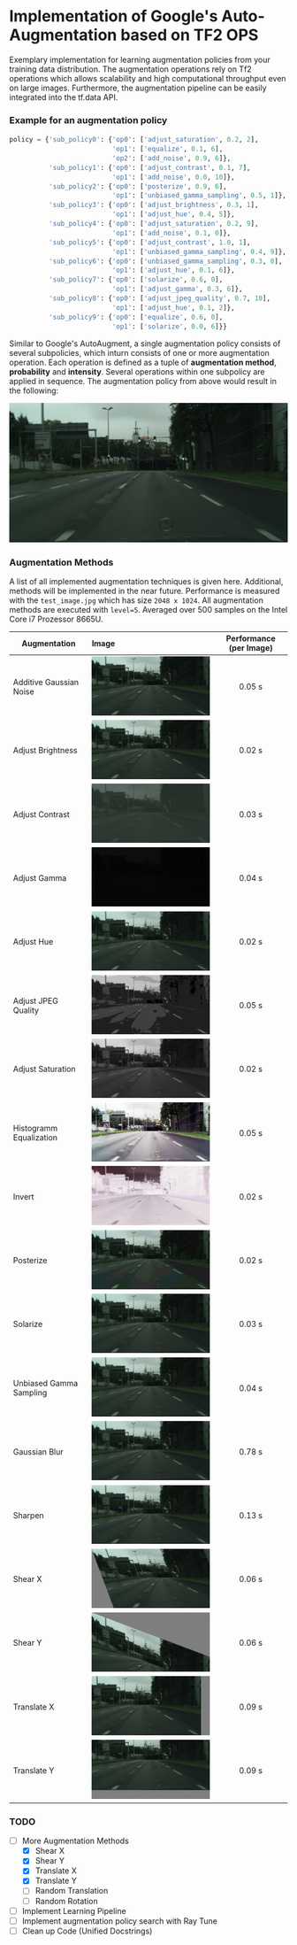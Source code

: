 # Implementation of Google's Auto-Augmentation based on TF2 OPS

Exemplary implementation for learning augmentation policies from your training data distribution. The augmentation
operations rely on Tf2 operations which allows scalability and high computational throughput even on large images. 
Furthermore, the augmentation pipeline can be easily integrated into the tf.data API.

### Example for an augmentation policy
```python
policy = {'sub_policy0': {'op0': ['adjust_saturation', 0.2, 2],
                          'op1': ['equalize', 0.1, 6],
                          'op2': ['add_noise', 0.9, 6]},
          'sub_policy1': {'op0': ['adjust_contrast', 0.1, 7],
                          'op1': ['add_noise', 0.0, 10]},
          'sub_policy2': {'op0': ['posterize', 0.9, 6],
                          'op1': ['unbiased_gamma_sampling', 0.5, 1]},
          'sub_policy3': {'op0': ['adjust_brightness', 0.3, 1],
                          'op1': ['adjust_hue', 0.4, 5]},
          'sub_policy4': {'op0': ['adjust_saturation', 0.2, 9],
                          'op1': ['add_noise', 0.1, 0]},
          'sub_policy5': {'op0': ['adjust_contrast', 1.0, 1],
                          'op1': ['unbiased_gamma_sampling', 0.4, 9]},
          'sub_policy6': {'op0': ['unbiased_gamma_sampling', 0.3, 0],
                          'op1': ['adjust_hue', 0.1, 6]},
          'sub_policy7': {'op0': ['solarize', 0.6, 0],
                          'op1': ['adjust_gamma', 0.3, 6]},
          'sub_policy8': {'op0': ['adjust_jpeg_quality', 0.7, 10],
                          'op1': ['adjust_hue', 0.1, 2]},
          'sub_policy9': {'op0': ['equalize', 0.6, 0],
                          'op1': ['solarize', 0.0, 6]}}
```
Similar to Google's AutoAugment, a single augmentation policy consists of several subpolicies, which inturn consists of one or more 
augmentation operation. Each operation is defined as a tuple of **augmentation method**, 
**probability** and **intensity**. Several operations within one subpolicy are applied in sequence. 
The augmentation policy from above would result in the following:
 
![](assets/augmentation_policy.gif)

### Augmentation Methods
A list of all implemented augmentation techniques is given here. Additional, methods will be implemented in the near 
future. Performance is measured with the `test_image.jpg` which has size `2048 x 1024`. All augmentation methods are 
executed with `level=5`. Averaged over 500 samples on the Intel Core i7 Prozessor 8665U.

| Augmentation   |      Image      |   Performance (per Image)   |
|----------|:-------------|:-------------:|
| Additive Gaussian Noise | ![](assets/add_noise.gif) | 0.05 s |
| Adjust Brightness | ![](assets/adjust_brightness.gif) | 0.02 s |
| Adjust Contrast | ![](assets/adjust_contrast.gif) | 0.03 s |
| Adjust Gamma | ![](assets/adjust_gamma.gif) | 0.04 s |
| Adjust Hue | ![](assets/adjust_hue.gif) | 0.02 s |
| Adjust JPEG Quality | ![](assets/adjust_jpeg_quality.gif) | 0.05 s |
| Adjust Saturation | ![](assets/adjust_saturation.gif) | 0.02 s |
| Histogramm Equalization | ![](assets/equalize.gif) | 0.05 s |
| Invert | ![](assets/invert.gif) | 0.02 s |
| Posterize | ![](assets/posterize.gif) | 0.02 s |
| Solarize | ![](assets/solarize.gif) | 0.03 s |
| Unbiased Gamma Sampling | ![](assets/unbiased_gamma_sampling.gif) | 0.04 s |
| Gaussian Blur | ![](assets/gaussian_blur.gif) | 0.78 s |
| Sharpen | ![](assets/sharpen.gif) | 0.13 s |
| Shear X | ![](assets/shear_x.gif) | 0.06 s |
| Shear Y | ![](assets/shear_y.gif) | 0.06 s |
| Translate X | ![](assets/translate_x.gif) | 0.09 s |
| Translate Y | ![](assets/translate_y.gif) | 0.09 s |

### TODO
- [ ] More Augmentation Methods
    - [X] Shear X
    - [X] Shear Y
    - [X] Translate X
    - [X] Translate Y
    - [ ] Random Translation
    - [ ] Random Rotation
- [ ] Implement Learning Pipeline
- [ ] Implement augmentation policy search with Ray Tune
- [ ] Clean up Code (Unified Docstrings)
